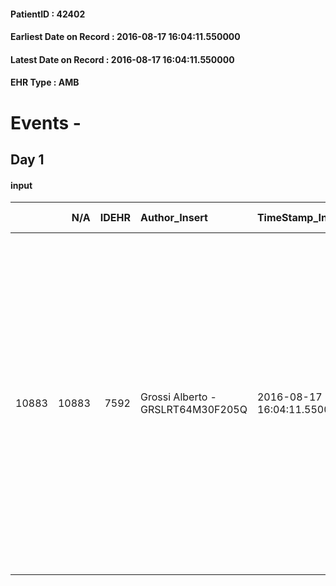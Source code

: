
#### PatientID : 42402
#### Earliest Date on Record : 2016-08-17 16:04:11.550000
#### Latest Date on Record : 2016-08-17 16:04:11.550000
#### EHR Type : AMB

# Events - 

## Day 1

#### input
|       |    N/A |   IDEHR | Author_Insert                     | TimeStamp_Insert           | EHRType   |   PatientID |   IDDigitalSignDocument | persone_vicine   |   Unnamed: 0_x.1 |   IDANAMNESI_SOCIALE | Patient   | FamigliaAltro   | Paziente_T   | FamigliaAltro_T   |   Non_Rilevabile_x.1 | Note_Non_Rilevabile_x.1   | opt_Problemi   | Note_I                                                                                     | chk_contr_sintomi   | opt_paziente_a   | opt_famiglia_a   | opt_adeguatezza   | opt_paziente_solo   | ds_note_con                                                                 | opt_presente_assente   | Presenza_minori   | Caregiver_principale   | opt_capacita     | ds_familiari_coinv   | opt_risorse_ec   | ds_note_prio                                                                                                                                                                                                                                                                                                                        | opt_paziente_ad   | opt_caregiver_ad   | opt_inv_civile   | Needs     | Domestic partnership   | Fragility                    |
|------:|-------:|--------:|:----------------------------------|:---------------------------|:----------|------------:|------------------------:|:-----------------|-----------------:|---------------------:|:----------|:----------------|:-------------|:------------------|---------------------:|:--------------------------|:---------------|:-------------------------------------------------------------------------------------------|:--------------------|:-----------------|:-----------------|:------------------|:--------------------|:----------------------------------------------------------------------------|:-----------------------|:------------------|:-----------------------|:-----------------|:---------------------|:-----------------|:------------------------------------------------------------------------------------------------------------------------------------------------------------------------------------------------------------------------------------------------------------------------------------------------------------------------------------|:------------------|:-------------------|:-----------------|:----------|:-----------------------|:-----------------------------|
| 10883 |  10883 |    7592 | Grossi Alberto - GRSLRT64M30F205Q | 2016-08-17 16:04:11.550000 | AMB       |       42402 |                  462353 | N/A              |             3991 |                 2571 | Si#1      | Si#1            | Parziale#2   | Si#1              |                    0 | NR                        | No#0           | La patologia si √® sviluppata in modo repentino e la situazione √® in rapido peggioramento | controllo sintomi#0 | Indefinite#2     | Congruenti#1     | Da valutare#2     | No#0                | Vive con la moglie Giovanna, una figlia fuori casa collabora all'assistenza | Presente#1             | No#0              | wife Giovanna          | Incrementabile#1 | figlia Elisabetta    | Adeguate#1       | La patologia √® stata diagnosticata nel mese di luglio e in modo imprevedibile rispetto al solito la progressione √® stata rapidissima, i sanitari hanno consigliato l'hospice a fronte di questo tracollo ma la famiglia non esclude la possibilit√† di riportare il paziente a casa in caso di stabilizzazione del quadro clinico | Totale#2          | Totale#2           | No#0             | Clinici#0 | Coniuge/Convivente#0   | sovraccarico assistenziale#4 |


